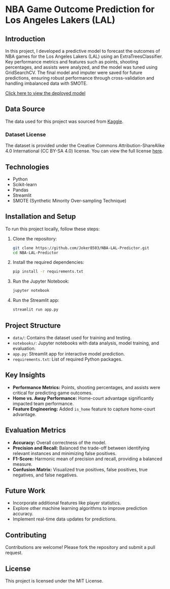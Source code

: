 # NBA Game Outcome Prediction for Los Angeles Lakers (LAL)

## Introduction
In this project, I developed a predictive model to forecast the outcomes of NBA games for the Los Angeles Lakers (LAL) using an ExtraTreesClassifier. Key performance metrics and features such as points, shooting percentages, and assists were analyzed, and the model was tuned using GridSearchCV. The final model and imputer were saved for future predictions, ensuring robust performance through cross-validation and handling imbalanced data with SMOTE.

[Click here to view the deployed model](https://lalgameprediction.streamlit.app/)

## Data Source
The data used for this project was sourced from [Kaggle](https://www.kaggle.com/datasets/wyattowalsh/basketball).

### Dataset License
The dataset is provided under the Creative Commons Attribution-ShareAlike 4.0 International (CC BY-SA 4.0) license. You can view the full license [here](https://creativecommons.org/licenses/by-sa/4.0/).

## Technologies
- Python
- Scikit-learn
- Pandas
- Streamlit
- SMOTE (Synthetic Minority Over-sampling Technique)

## Installation and Setup
To run this project locally, follow these steps:
1. Clone the repository:
    ```bash
    git clone https://github.com/Joker8503/NBA-LAL-Predictor.git
    cd NBA-LAL-Predictor
    ```
2. Install the required dependencies:
    ```bash
    pip install -r requirements.txt
    ```
3. Run the Jupyter Notebook:
    ```bash
    jupyter notebook
    ```
4. Run the Streamlit app:
    ```bash
    streamlit run app.py
    ```

## Project Structure
- `data/`: Contains the dataset used for training and testing.
- `notebooks/`: Jupyter notebooks with data analysis, model training, and evaluation.
- `app.py`: Streamlit app for interactive model prediction.
- `requirements.txt`: List of required Python packages.

## Key Insights
- **Performance Metrics:** Points, shooting percentages, and assists were critical for predicting game outcomes.
- **Home vs. Away Performance:** Home-court advantage significantly impacted team performance.
- **Feature Engineering:** Added `is_home` feature to capture home-court advantage.

## Evaluation Metrics
- **Accuracy:** Overall correctness of the model.
- **Precision and Recall:** Balanced the trade-off between identifying relevant instances and minimizing false positives.
- **F1-Score:** Harmonic mean of precision and recall, providing a balanced measure.
- **Confusion Matrix:** Visualized true positives, false positives, true negatives, and false negatives.

## Future Work
- Incorporate additional features like player statistics.
- Explore other machine learning algorithms to improve prediction accuracy.
- Implement real-time data updates for predictions.

## Contributing
Contributions are welcome! Please fork the repository and submit a pull request.

## License
This project is licensed under the MIT License.
